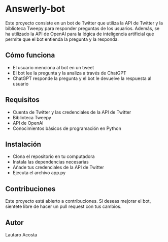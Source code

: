 # Answerly-bot

Este proyecto consiste en un bot de Twitter que utiliza la API de Twitter y la biblioteca Tweepy para responder preguntas de los usuarios. Además, se ha utilizado la API de OpenAI para la lógica de inteligencia artificial que permite que el bot entienda la pregunta y la responda.

## Cómo funciona

- El usuario menciona al bot en un tweet
- El bot lee la pregunta y la analiza a través de ChatGPT
- ChatGPT responde la pregunta y el bot le devuelve la respuesta al usuario

## Requisitos

- Cuenta de Twitter y las credenciales de la API de Twitter
- Biblioteca Tweepy
- API de OpenAI
- Conocimientos básicos de programación en Python

## Instalación

- Clona el repositorio en tu computadora
- Instala las dependencias necesarias
- Añade tus credenciales de la API de Twitter
- Ejecuta el archivo app.py

## Contribuciones

Este proyecto está abierto a contribuciones. Si deseas mejorar el bot, sientete libre de hacer un pull request con tus cambios.

## Autor
Lautaro Acosta

